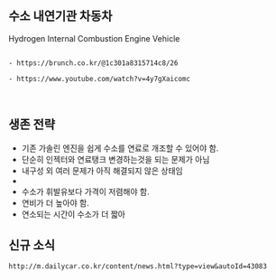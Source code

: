 
## 수소 내연기관 차동차

Hydrogen
Internal 
Combustion
Engine
Vehicle

```

- https://brunch.co.kr/@1c301a8315714c8/26

- https://www.youtube.com/watch?v=4y7gXaicomc



```


## 생존 전략

- 기존 가솔린 엔진을 쉽게 수소를 연료로 개조할 수 있어야 함.
- 단순히 인젝터와 연료탱크 변경하는것을 되는 문제가 아님
- 내구성 외 여러 문제가 아직 해결되지 않은 상태임
- 
- 수소가 휘발유보다 가격이 저렴해야 함.
- 연비가 더 높아야 함.
- 연소되는 시간이 수소가 더 짧아 


## 신규 소식

```
http://m.dailycar.co.kr/content/news.html?type=view&autoId=43083




```



